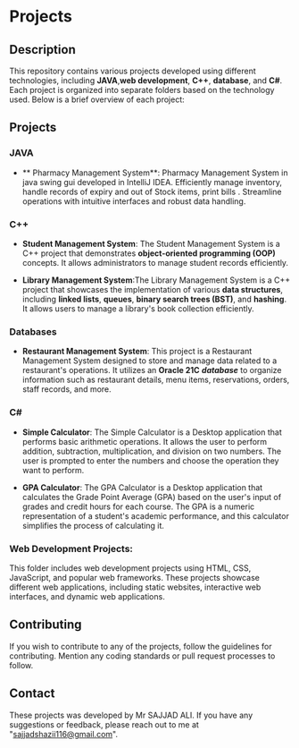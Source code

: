 # Projects

## Description

This repository contains various projects developed using different technologies, including **JAVA**,**web development**, **C++**, **database**, and **C#**. Each project is organized into separate folders based on the technology used. Below is a brief overview of each project:

## Projects

### JAVA
- ** Pharmacy Management System**: Pharmacy Management System in java swing gui developed in IntelliJ IDEA. Efficiently manage inventory, handle records of expiry and out of Stock items, print bills . Streamline operations with intuitive interfaces and robust data handling.

### C++
- **Student Management System**: The Student Management System is a C++ project that demonstrates **object-oriented programming (OOP)** concepts. It allows administrators to manage student records efficiently.

- **Library Management System**:The Library Management System is a C++ project that showcases the implementation of various **data structures**, including **linked lists**, **queues**, **binary search trees (BST)**, and **hashing**. It allows users to manage a library's book collection efficiently.

### Databases
- **Restaurant Management System**: This project is a Restaurant Management System designed to store and manage data related to a restaurant's operations. It utilizes an **Oracle 21C** ***database*** to organize information such as restaurant details, menu items, reservations, orders, staff records, and more.

### C#
- **Simple Calculator**: The Simple Calculator is a Desktop application that performs basic arithmetic operations. It allows the user to perform addition, subtraction, multiplication, and division on two numbers. The user is prompted to enter the numbers and choose the operation they want to perform.

- **GPA Calculator**: The GPA Calculator is a Desktop application that calculates the Grade Point Average (GPA) based on the user's input of grades and credit hours for each course. The GPA is a numeric representation of a student's academic performance, and this calculator simplifies the process of calculating it.

### Web Development Projects:
This folder includes web development projects using HTML, CSS, JavaScript, and popular web frameworks. These projects showcase different web applications, including static websites, interactive web interfaces, and dynamic web applications.

## Contributing

If you wish to contribute to any of the projects, follow the guidelines for contributing. Mention any coding standards or pull request processes to follow.

## Contact

These projects was developed by Mr SAJJAD ALI. If you have any suggestions or feedback, please reach out to me at "sajjadshazii116@gmail.com".
